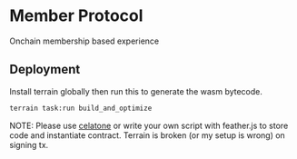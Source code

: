 # Member Protocol

Onchain membership based experience

## Deployment

Install terrain globally then run this to generate the wasm bytecode.

```sh
terrain task:run build_and_optimize
```

NOTE: Please use [celatone](https://terra.celat.one) or write your own script with feather.js to store code and instantiate contract. Terrain is broken (or my setup is wrong) on signing tx.
